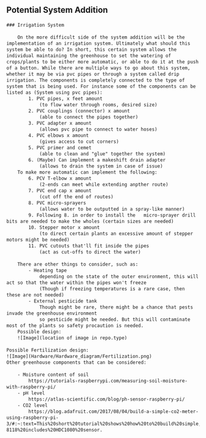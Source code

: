 ## Potential System Addition

    ### Irrigation System
        
        On the more difficult side of the system addition will be the implementation of an irrigation system. Ultimately what should this system be able to do? In short, this certain system allows the individual maintaining the greenhouse to set the watering of crops/plants to be either more automatic, or able to do it at the push of a button. While there are multiple ways to go about this system, whether it may be via pvc pipes or through a system called drip irrigation. The components is completely connected to the type of system that is being used. For instance some of the components can be listed as (System using pvc pipes):
            1. PVC pipes, x feet amount 
                (to flow water through rooms, desired size)
            2. PVC couplings (connector) x amount
                (able to connect the pipes together)
            3. PVC adapter x amount
                (allows pvc pipe to connect to water hoses)
            4. PVC elbows x amount
                (gives access to cut corners)
            5. PVC primer and cemet
                (able to clean and "glue" together the system)
            6. (Maybe) Can implement a makeshift drain adapter
                (allows to drain the system in case of issue)
        To make more automatic can implement the following:
            6. PCV T-elbow x amount
                (2-ends can meet while extending anpther route)
            7. PVC end cap x amount
                (cut off the end of routes)
            8. PVC micro-sprayers
                (allows water to be outputted in a spray-like manner)
            9. Following 8. in order to install the   micro-sprayer drill bits are needed to make the wholes (certain sizes are needed)
            10. Stepper motor x amount
                (to direct certain plants an excessive amount of stepper motors might be needed)
            11. PVC cutouts that'll fit inside the pipes
                (act as cut-offs to direct the water)
        
        There are other things to consider, such as:
            - Heating tape
                depending on the state of the outer environment, this will act so that the water within the pipes won't freeze
                (Though if freezing temperatures is a rare case, then these are not needed)
            - External pesticide tank
                Though might be rare, there might be a chance that pests invade the greenhouse environment 
                so pesticide might be needed. But this will contaminate most of the plants so safety procaution is needed.
        Possible design:
        ![Image](location of image in repo.type)

    Possible Fertilization design:
    ![Image](Hardware/Hardware_diagram/Fertilization.png)
    Other greenhouse components that can be considered:

        - Moisture content of soil
            https://tutorials-raspberrypi.com/measuring-soil-moisture-with-raspberry-pi/
        - pH level
            https://atlas-scientific.com/blog/ph-sensor-raspberry-pi/
        - CO2 level
            https://blog.adafruit.com/2017/08/04/build-a-simple-co2-meter-using-raspberry-pi-3/#:~:text=This%20short%20tutorial%20shows%20how%20to%20build%20simple,VOCs%20is%20from%20humans.%20CJMCU-8118%20includes%20HDC1080%20sensor.
        
